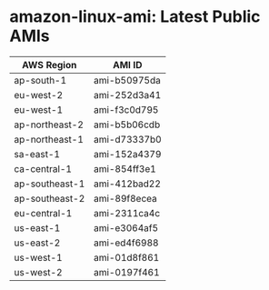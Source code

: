 # amazon-linux-ami: Latest Public AMIs

| AWS Region | AMI ID |
| ---------- | ------ |
| ap-south-1 | ami-b50975da |
| eu-west-2 | ami-252d3a41 |
| eu-west-1 | ami-f3c0d795 |
| ap-northeast-2 | ami-b5b06cdb |
| ap-northeast-1 | ami-d73337b0 |
| sa-east-1 | ami-152a4379 |
| ca-central-1 | ami-854ff3e1 |
| ap-southeast-1 | ami-412bad22 |
| ap-southeast-2 | ami-89f8ecea |
| eu-central-1 | ami-2311ca4c |
| us-east-1 | ami-e3064af5 |
| us-east-2 | ami-ed4f6988 |
| us-west-1 | ami-01d8f861 |
| us-west-2 | ami-0197f461 |
